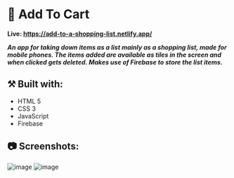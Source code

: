 # 🛒 Add To Cart

**Live: https://add-to-a-shopping-list.netlify.app/**

***An app for taking down items as a list mainly as a shopping list, made for mobile phones. The items added are available as tiles in the screen and when clicked gets deleted. Makes use of Firebase to store the list items.***

## ⚒️ Built with:
- HTML 5
- CSS 3
- JavaScript
- Firebase

## 📷 Screenshots:

![image](https://github.com/Ashwin-S-Nambiar/add-to-list/assets/76719333/9fa39c77-1738-4b29-b071-0b42728420ee)
![image](https://github.com/Ashwin-S-Nambiar/add-to-list/assets/76719333/f5e5f033-fad0-41fe-82f8-a6d360250093)
